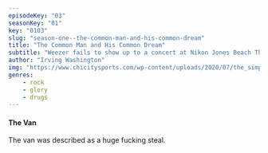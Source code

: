 ```yaml
---
episodeKey: "03"
seasonKey: "01"
key: "0103"
slug: "season-one--the-common-man-and-his-common-dream"
title: "The Common Man and His Common Dream"
subtitle: "Weezer fails to show up to a concert at Nikon Jones Beach Theatre due to hedonism. A new hero sees an opportunity."
author: "Irving Washington"
img: "https://www.chicitysports.com/wp-content/uploads/2020/07/the_simpsons_couch_a_l.0.jpg"
genres:
    - rock
    - glory
    - drugs
---
```


#### The Van

The van was described as a huge fucking steal. 
